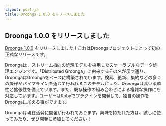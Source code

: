 ```yaml
---
layout: post.ja
title: Droonga 1.0.0 をリリースしました
---
```


Droonga 1.0.0 をリリースしました
--------------------------------

[Droonga 1.0.0](http://droonga.org/news/2014/02/28/release.html)
をリリースしました！これはDroongaプロジェクトにとって初の正式なリリースです。

Droongaは、ストリーム指向の処理モデルを採用したスケーラブルなデータ処理エンジンです。「Distributed
Groonga」に由来するその名が示す通り、DroongaはGroongaをベースに構築されています。検索、更新、集約などの多くの操作がパイプラインを通じて行われるこのモデルにより、Droongaは高い柔軟性と拡張性を備えています。また、既存操作の組み合わせによる複雑な操作にも対応しています。ユーザーはRubyでプラグインを開発して、独自の操作をDroongaに加える事ができます。

Droongaは現在活発に開発が行われております。興味を持たれた方は、試しに使ってみたり、ぜひ開発に参加してください！
